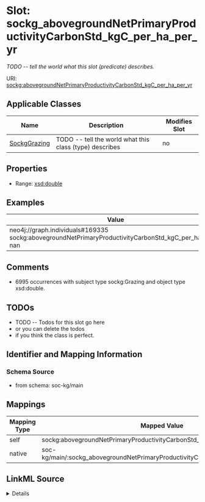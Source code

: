 

# Slot: sockg_abovegroundNetPrimaryProductivityCarbonStd_kgC_per_ha_per_yr


_TODO -- tell the world what this slot (predicate) describes._





URI: [sockg:abovegroundNetPrimaryProductivityCarbonStd_kgC_per_ha_per_yr](http://www.semanticweb.org/sockg/ontologies/2024/0/soil-carbon-ontology/abovegroundNetPrimaryProductivityCarbonStd_kgC_per_ha_per_yr)



<!-- no inheritance hierarchy -->





## Applicable Classes

| Name | Description | Modifies Slot |
| --- | --- | --- |
| [SockgGrazing](../classes/SockgGrazing.md) | TODO -- tell the world what this class (type) describes |  no  |







## Properties

* Range: [xsd:double](http://www.w3.org/2001/XMLSchema#double)






## Examples

| Value |
| --- |
| neo4j://graph.individuals#169335 sockg:abovegroundNetPrimaryProductivityCarbonStd_kgC_per_ha_per_yr nan |

## Comments

* 6995 occurrences with subject type sockg:Grazing and object type xsd:double.

## TODOs

* TODO -- Todos for this slot go here
* or you can delete the todos
* if you think the class is perfect.

## Identifier and Mapping Information







### Schema Source


* from schema: soc-kg/main




## Mappings

| Mapping Type | Mapped Value |
| ---  | ---  |
| self | sockg:abovegroundNetPrimaryProductivityCarbonStd_kgC_per_ha_per_yr |
| native | soc-kg/main/:sockg_abovegroundNetPrimaryProductivityCarbonStd_kgC_per_ha_per_yr |




## LinkML Source

<details>
```yaml
name: sockg_abovegroundNetPrimaryProductivityCarbonStd_kgC_per_ha_per_yr
description: TODO -- tell the world what this slot (predicate) describes.
todos:
- TODO -- Todos for this slot go here
- or you can delete the todos
- if you think the class is perfect.
comments:
- 6995 occurrences with subject type sockg:Grazing and object type xsd:double.
examples:
- value: neo4j://graph.individuals#169335 sockg:abovegroundNetPrimaryProductivityCarbonStd_kgC_per_ha_per_yr
    nan
from_schema: soc-kg/main
rank: 1000
slot_uri: sockg:abovegroundNetPrimaryProductivityCarbonStd_kgC_per_ha_per_yr
alias: sockg_abovegroundNetPrimaryProductivityCarbonStd_kgC_per_ha_per_yr
domain_of:
- sockg_Grazing
range: double

```
</details>